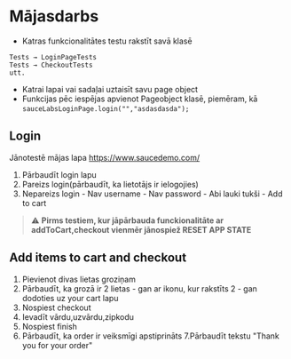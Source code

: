 # Mājasdarbs

* Katras funkcionalitātes testu rakstīt savā klasē
```
Tests → LoginPageTests
Tests → CheckoutTests
utt.
```
* Katrai lapai vai sadaļai uztaisīt savu page object
* Funkcijas pēc iespējas apvienot Pageobject klasē, piemēram, kā `sauceLabsLoginPage.login("","asdasdasda");`

## Login
Jānotestē mājas lapa https://www.saucedemo.com/
1. Pārbaudīt login lapu
2. Pareizs login(pārbaudīt, ka lietotājs ir ielogojies)
3. Nepareizs login
        - Nav username
        - Nav password
        - Abi lauki tukši
        - Add to cart


> :warning: **Pirms testiem, kur jāpārbauda funckionalitāte ar addToCart,checkout vienmēr jānospiež RESET APP STATE**

## Add items to cart and checkout
1. Pievienot divas lietas groziņam
2. Pārbaudīt, ka grozā ir 2 lietas
        - gan ar ikonu, kur rakstīts 2
        - gan dodoties uz your cart lapu
3. Nospiest checkout
4. Ievadīt vārdu,uzvārdu,zipkodu
5. Nospiest finish
6. Pārbaudīt, ka order ir veiksmīgi apstiprināts
   7.Pārbaudīt tekstu "Thank you for your order"


